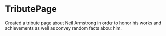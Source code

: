 # TributePage
Created a tribute page about Neil Armstrong in order to honor his works and achievements as well as convey random facts about him.
